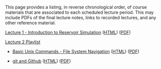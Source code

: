 <!--
.. title: Course Materials
.. slug: index
.. date: 2015-08-25 11:24:22 UTC-05:00
-->

This page provides a listing, in reverse chronological order, of course materials that are associated to
each scheduled lecture period.  This may include PDFs of the final lecture notes, links to recorded lectures, 
and any other reference material.

<a href="https://youtu.be/R__n0gZ9l9A" target="blank_">Lecture 1 - Introduction to Reservoir Simulation</a> ([HTML](/slides/IntroductionToReservoirSimulation.slides.html)) ([PDF](/slides/IntroductionToReservoirSimulation.pdf))

<a href="//youtu.be/0cN1oewU03w " target="blank_">Lecture 2 Playlist</a>
 
  * <a href="//youtu.be/0cN1oewU03w" target="blank_">Basic Unix Commands - File System Navigation</a> ([HTML](/slides/BasicUnixCommands_FileSystem.slides.html)) ([PDF](/slides/BasicUnixCommands_FileSystem.pdf))

  * <a href="//youtu.be/5OLUolv4DaM" target="blank_">git and Github</a> ([HTML](/slides/git_and_Github.slides.html)) ([PDF](/slides/git_and_Github.pdf))


<!--<a href="//www.youtube.com/playlist?list=PLKNU3sBDzHbIkTqS9b6CpU7HQ_VQn2Ukf" target="blank_">Lecture 2 Playlist</a>-->
 
  <!--* <a href="//youtu.be/UItyFF4HcMA?list=PLKNU3sBDzHbIkTqS9b6CpU7HQ_VQn2Ukf" target="blank_">Material time derivative</a> ([PDF](/notes/Material_Time_Derivative.pdf))-->

  <!--* <a href="//youtu.be/-sxu2L_gG3E?list=PLKNU3sBDzHbIkTqS9b6CpU7HQ_VQn2Ukf" target="blank_">Material form of mass conservation</a> ([PDF](/notes/Material_Form_Of_Mass_Conservation.pdf))-->

  <!--* <a href="//youtu.be/-CxwTcnoDyI?list=PLKNU3sBDzHbIkTqS9b6CpU7HQ_VQn2Ukf" target="blank_">Mass conservation</a> ([PDF](/notes/Mass_Conservation.pdf))-->

<!--<a href="//www.youtube.com/playlist?list=PLKNU3sBDzHbKYnLTs3jLdAB41JITME99m" target="blank_">Lecture 3 Playlist</a>-->
 
  <!--* <a href="//youtu.be/u98GqUywFjk?list=PLKNU3sBDzHbKYnLTs3jLdAB41JITME99m" target="blank_">Darcy's Law</a> ([PDF](/notes/Darcys_Law.pdf))-->

  <!--* <a href="//youtu.be/9Bnls2kvhKQ?list=PLKNU3sBDzHbKYnLTs3jLdAB41JITME99m" target="blank_">Pressure Diffusivity Equation</a> ([PDF](/notes/Pressure_Diffusivity_Equation.pdf))-->

  <!--* <a href="//youtu.be/0rvynbKVX68?list=PLKNU3sBDzHbKYnLTs3jLdAB41JITME99m" target="blank_">Pressure Diffusivity Equation Example</a> ([PDF](/notes/Pressure_Diffusivity_Example.pdf))-->



<!--### 11/07/2016-->



<!--### 11/04/2016-->

<!--<a href="//www.youtube.com/playlist?list=PLKNU3sBDzHbJ7JHkq9YetyQVIeRQYHuGF" target="blank_">Lecture Recording</a>-->


<!--### 10/24/2016-->

<!--[Lecture Notes](/notes/10-24-2016.pdf)-->

<!--<a href="//www.youtube.com/playlist?list=PLKNU3sBDzHbJ0bUv9nc3IsKnJd-8N4xrq" target="blank_">Lecture Recording</a>-->



<!--### 10/21/2016-->

<!--[Lecture Notes](/notes/10-21-2016.pdf)-->

<!--<a href="//www.youtube.com/playlist?list=PLKNU3sBDzHbKwSE5riNXTI02OASu1h7KA" target="blank_">Lecture Recording</a>-->


<!--### 10/19/2016-->

<!--<a href="//www.youtube.com/playlist?list=PLKNU3sBDzHbJXGZmU8iyDscpppJRlbyMp" target="blank_">Lecture Recording</a>-->


<!--### 10/17/2016-->

<!--[Lecture Notes](/notes/10-17-2016.pdf)-->

<!--<a href="//www.youtube.com/playlist?list=PLKNU3sBDzHbLRh2gwR23AqQGpwantu3vX" target="blank_">Lecture Recording</a>-->


<!--### 10/14/2016-->

<!--[Lecture Notes](/notes/10-14-2016.pdf)-->

<!--<a href="//www.youtube.com/playlist?list=PLKNU3sBDzHbKBz-t5yjgq62QGAE17phlC" target="blank_">Lecture Recording</a>-->


<!--### 10/10/2016-->

<!--<a href="//www.youtube.com/playlist?list=PLKNU3sBDzHbLtaXqFqVk8I_dPQObGWGl4" target="blank_">Lecture Recording</a>-->

<!--### 10/07/2016-->

<!--<a href="//www.youtube.com/playlist?list=PLKNU3sBDzHbJNuQTkEpekijn4-BYuKdrS" target="blank_">Lecture Recording</a>-->


<!--### 10/05/2016-->

<!--<a href="//www.youtube.com/playlist?list=PLKNU3sBDzHbLB6vtKlRpsYJZbtLYwyNMv" target="blank_">Lecture Recording</a>-->


<!--### 10/03/2016-->


<!--<a href="//www.youtube.com/playlist?list=PLKNU3sBDzHbJ4Yd5lYWwKhEggRAYz8Gqx" target="blank_">Lecture Recording</a>-->


<!--### 09/28/2016-->

<!--[Lecture Notes](/notes/09-28-2016.pdf)-->

<!--<a href="//www.youtube.com/playlist?list=PLKNU3sBDzHbIPrUxRK4n111Zrvunqva_7&jct=7-3px4TY3o21ywFRLaTD1bkf3i-hGg" target="blank_">Lecture Recording</a>-->


<!--### 09/26/2016-->

<!--[Lecture Notes](/notes/09-26-2016.pdf)-->

<!--<a href="//www.youtube.com/playlist?list=PLKNU3sBDzHbIYe9v1EVPM6aW3koxwx3KO" target="blank_">Lecture Recording</a>-->

<!--### 09/23/2016-->

<!--[Lecture Notes](/notes/09-23-2016.pdf)-->

<!--<a href="//www.youtube.com/playlist?list=PLKNU3sBDzHbJnnuBuadt-5_47xv-6MYvC" target="blank_">Lecture Recording</a>-->


<!--### 09/14/2016-->

<!--<a href="//nbviewer.ipython.org/github/johnfoster-pge-utexas/PGE323M-ResEngineeringIII/blob/master/files/Live_Coded_Example7.ipynb" target="blank_">Live Coded Example 7</a>-->

<!--<a href="//youtu.be/CWTi11caXdk" target="blank_">Lecture Recording</a>-->


<!--### 09/12/2016-->

<!--[Lecture Notes](/notes/09-12-2016.pdf)-->

<!--<a href="//www.youtube.com/playlist?list=PLKNU3sBDzHbI3G0D3G4ACF-6Kf5GAshPl" target="blank_">Lecture Recording</a>-->


<!--### 09/09/2016-->

<!--[Lecture Notes](/notes/09-09-2016.pdf)-->

<!--<a href="//www.youtube.com/playlist?list=PLKNU3sBDzHbKJq87LCUGVtV7yuExeCY90" target="blank_">Lecture Recording</a>-->


<!--### 09/07/2016-->

<!--[Lecture Notes](/notes/09-07-2016.pdf)-->

<!--<a href="//www.youtube.com/playlist?list=PLKNU3sBDzHbKyI57EtPJPwYlNIITiOv0D" target="blank_">Lecture Recording</a>-->


<!--### 09/02/2016-->

<!--[Lecture Notes](/notes/09-02-2016.pdf)-->

<!--<a href="//www.youtube.com/playlist?list=PLKNU3sBDzHbKkVVAA2hkWiWMMNg2Qm_p1" target="blank_">Lecture Recording</a>-->


<!--### 08/29/2016-->

<!--[Lecture Notes](/notes/08-29-2016.pdf)-->

<!--<a href="//www.youtube.com/playlist?list=PLKNU3sBDzHbKkp1Y02qeDYuCrQWJJ2lS6" target="blank_">Lecture Recording</a>-->


<!--### 08/26/2016-->

<!--[Lecture Notes](/notes/09-01-2015-notes.pdf)-->

<!--[Lecture Slides](/notes/09-01-2015-slides.pdf)-->

<!--<a href="//www.youtube.com/playlist?list=PLKNU3sBDzHbIv4ThEzISn8xI-zwrIZux0" target="blank_">Lecture Recording</a>-->


<!--### 08/24/2016-->

<!--<a href="//www.youtube.com/playlist?list=PLKNU3sBDzHbKSLk9vb9Pl7npOZGS0Tqhc" target="blank_">Lecture Recording</a>-->


<!--<!---->
<!--### 11/12/2015-->

<!--[Lecture Notes](/notes/11-12-2015-notes.pdf)-->

<!--<a href="//www.youtube.com/playlist?list=PLKNU3sBDzHbIBDTuvUJss1BeWYx7-psRo">Lecture Recording</a>-->


<!--### 11/03/2015-->

<!--[Lecture Notes](/notes/11-03-2015-notes.pdf)-->

<!--[Lecture Slides](/notes/11-03-2015-slides.pdf)-->

<!--<a href="//www.youtube.com/playlist?list=PLKNU3sBDzHbJbTgfa4IIsmJiinyDKyIln">Lecture Recording</a>-->


<!--### 10/29/2015-->

<!--[Lecture Notes](/notes/10-29-2015.pdf)-->

<!--<a href="//www.youtube.com/playlist?list=PLKNU3sBDzHbIHzxiofx2-RoEGES18PwN7">Lecture Recording</a>-->


<!--### 10/20/2015-->

<!--[Lecture Notes](/notes/10-20-2015.pdf)-->

<!--<a href="//www.youtube.com/playlist?list=PLKNU3sBDzHbKuWmKv8_Z-vv6JRnl_lSoQ">Lecture Recording</a>-->

<!--<a href="//mybinder.org/repo/johntfoster/PGE383-HW4" target="blank_">Link to interactive HW4 Python files</a>-->


<!--### 10/19/2015-->

<!--[Lecture Notes](/notes/10-19-2015.pdf)-->

<!--<a href="//www.youtube.com/playlist?list=PLyQr4689RR7AaxCNPTZ5CRb-LEgHbD6AZ">Lecture Recording</a>-->


<!--### 10/15/2015-->

<!--[Lecture Notes](/notes/10-15-2015.pdf)-->

<!--<a href="//youtu.be/Wk7sefJmf8Y?list=PLKNU3sBDzHbIm7wS-rLqC1xtp5WScsb0q">Lecture Recording</a>-->


<!--### 10/13/2015-->

<!--[Lecture Notes](/notes/10-13-2015.pdf)-->

<!--<a href="//www.youtube.com/playlist?list=PLKNU3sBDzHbJrUuf0xAXM8xEyD-HwLWmX">Lecture Recording</a>-->


<!--### 10/08/2015-->

<!--[Lecture Notes](/notes/10-08-2015.pdf)-->

<!--<a href="//www.youtube.com/playlist?list=PLKNU3sBDzHbJAoqasFIG-SjGXQdb9oZnO">Lecture Recording</a>-->


<!--### 10/01/2015-->

<!--[Lecture Notes](/notes/10-01-2015.pdf)-->

<!--<a href="//www.youtube.com/playlist?list=PLKNU3sBDzHbI77D6xGhaCZJF1-kw_OxAE">Lecture Recording</a>-->

<!--<a href="//nbviewer.ipython.org/github/johnfoster-pge-utexas/PGE323M-ResEngineeringIII/blob/master/files/Live_Coded_Example7.ipynb" target="blank_">Live Coded Example 7</a>-->


<!--### 09/24/2015-->

<!--[Lecture Notes](/notes/09-24-2015-notes.pdf)-->

<!--<a href="//www.youtube.com/playlist?list=PLKNU3sBDzHbI1JiS3-Q_qSUDOcW4-L-N2">Lecture Recording</a>-->


<!--### 09/22/2015-->

<!--[Lecture Notes](/notes/09-22-2015-notes.pdf)-->

<!--<a href="//www.youtube.com/playlist?list=PLKNU3sBDzHbKw2QQnV_27Mon8qwvAlNs4">Lecture Recording</a>-->



<!--### 09/03/2015-->

<!--[Lecture Notes](/notes/09-03-2015-notes.pdf)-->

<!--[Lecture Slides](/notes/09-03-2015-slides.pdf)-->

<!--<a href="//www.youtube.com/playlist?list=PLKNU3sBDzHbLD6VkUUt2WwW38WBP55BAx">Lecture Recording</a>-->


<!--### 09/01/2015-->

<!--[Lecture Notes](/notes/09-01-2015-notes.pdf)-->

<!--[Lecture Slides](/notes/09-01-2015-slides.pdf)-->

<!--<a href="//www.youtube.com/playlist?list=PLKNU3sBDzHbIv4ThEzISn8xI-zwrIZux0">Lecture Recording</a>-->



<!--### 08/27/2015-->

<!--[Lecture Notes](/notes/08-27-2015.pdf)-->

<!--<a href="//www.youtube.com/playlist?list=PLKNU3sBDzHbJbBy-GuVS0dgcfoRU_l9R4" target="blank_">Lecture Recording</a>-->



